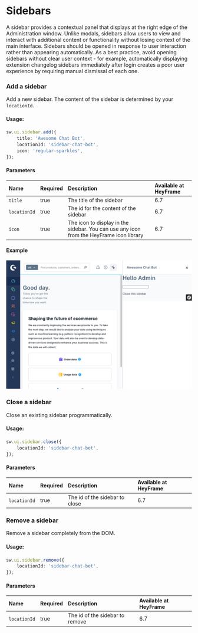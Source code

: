 # Sidebars

A sidebar provides a contextual panel that displays at the right edge of the Administration window. Unlike modals, sidebars allow users to view and interact with additional content or functionality without losing context of the main interface. Sidebars should be opened in response to user interaction rather than appearing automatically. As a best practice, avoid opening sidebars without clear user context - for example, automatically displaying extension changelog sidebars immediately after login creates a poor user experience by requiring manual dismissal of each one.

### Add a sidebar

Add a new sidebar. The content of the sidebar is determined by your `locationId`.

#### Usage:

```ts
sw.ui.sidebar.add({
    title: 'Awesome Chat Bot',
    locationId: 'sidebar-chat-bot',
    icon: 'regular-sparkles',
});
```

#### Parameters
| Name | Required | Description | Available at HeyFrame |
| :----------- | :------- | :--------------------------------------------------------------------------------------------------------------------------------------------- | :---------------------|
| `title` | true | The title of the sidebar | 6.7 |
| `locationId` | true | The id for the content of the sidebar | 6.7 |
| `icon` | true | The icon to display in the sidebar. You can use any icon from the HeyFrame icon library | 6.7 |

#### Example
![Menu item example](../assets/sidebar-example.png)

### Close a sidebar

Close an existing sidebar programmatically.

#### Usage:

```ts
sw.ui.sidebar.close({
    locationId: 'sidebar-chat-bot',
});
```

#### Parameters
| Name | Required | Description | Available at HeyFrame |
| :----------- | :------- | :--------------------------------------------------------------------------------------------------------------------------------------------- | :---------------------|
| `locationId` | true | The id of the sidebar to close | 6.7 |

### Remove a sidebar

Remove a sidebar completely from the DOM.

#### Usage:

```ts
sw.ui.sidebar.remove({
    locationId: 'sidebar-chat-bot',
});
```

#### Parameters
| Name | Required | Description | Available at HeyFrame |
| :----------- | :------- | :--------------------------------------------------------------------------------------------------------------------------------------------- | :---------------------|
| `locationId` | true | The id of the sidebar to remove | 6.7 |
